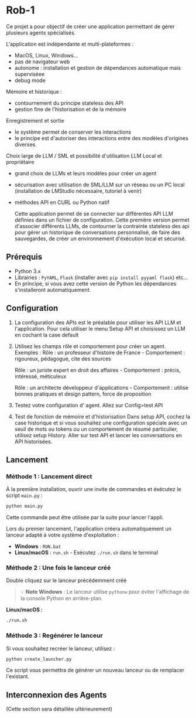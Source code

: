 # Rob-1

Ce projet a pour objectif de créer une application permettant  de gérer plusieurs agents spécialisés. 

L'application est indépendante et multi-plateformes : 
- MacOS, Linux, Windows... 
- pas de navigateur web
- autonome : installation et gestion de dépendances automatique mais superviséee
- debug mode

Mémoire et historique :
- contournement du principe stateless des API
- gestion fine de l'historisation et de la mémoire

Enregistrement et sortie
- le système permet de conserver les interactions
- le principe est d'autoriser des interactions entre des modèles d'origines diverses

Choix large de LLM / SML et possibilité d'utilisation LLM Local et propriétaire
- grand choix de LLMs et leurs modèles pour créer un agent
- sécurisation avec utilisation de SML/LLM sur un réseau ou un PC local (installation de LMStudio nécessaire, tutoriel à venir)
- méthodes API en CURL ou Python natif

  Cette application permet de se connecter sur différentes API LLM définies dans un fichier de configuration. Cette première version permet d'associer différents LLMs, de contourner  la contrainte stateless des api pour gérer un historique de conversations personnalisé, de faire des sauvegardes, de créer un environnement d'éxécution local et sécurisé.

## Prérequis

* Python 3.x
* Librairies : `PyYAML`, `Flask` (installer avec `pip install pyyaml flask`) etc...
* En principe, si vous avez cette version de Python les dépendances s'installeront automatiquement.

## Configuration

1.  La configuration des APIs est le préalable pour utiliser les API LLM  et l'application. Pour cela utiliser le menu Setup API et choisissez un LLM en cochant la case default

2.  Utilisez les champs rôle et comportement pour créer un agent.
  Exemples : 
    Rôle : un professeur d'histoire de France - Comportement : rigoureux, pédagogue, cite des sources

    Rôle : un juriste expert en droit des affaires - Comportement : précis, intéressé, méticuleux
    
    Rôle : un architecte développeur d'applications - Comportement : utilise bonnes pratiques et design pattern, force de proposition 

3.  Testez votre configuration d' agent. Allez sur Config>test API

4.  Test de fonction de mémoire et d'historisation
      Dans setup API, cochez la case historique et si vous souhaitez une configuration spéciale avec un seuil de mots ou tokens ou un comportement de résumé particulier, utilisez setup History.
      Aller sur test API et lancer les conversations en API historisées.

## Lancement

### Méthode 1 : Lancement direct 

À la première installation, ouvrir une invite de commandes et éxécutez le script `main.py` :

```bash
python main.py
```
Cette commande peut être utilisée par la suite pour lancer l'appli.

Lors du premier lancement, l'application créera automatiquement un lanceur adapté à votre système d'exploitation :
- **Windows** : `RUN.bat` 
- **Linux/macOS** : `run.sh` - Exécutez `./run.sh` dans le terminal

### Méthode 2 : Une fois le lanceur créé

Double cliquez sur le lanceur précédemment créé


> 💡 **Note Windows** : Le lanceur utilise `pythonw` pour éviter l'affichage de la console Python en arrière-plan.

**Linux/macOS :**
```bash
./run.sh
```

### Méthode 3 : Regénérer le lanceur

Si vous souhaitez recréer le lanceur, utilisez :

```bash
python create_launcher.py
```

Ce script vous permettra de générer un nouveau lanceur ou de remplacer l'existant.

## Interconnexion des Agents

(Cette section sera détaillée ultérieurement)
